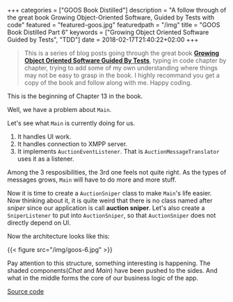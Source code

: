 +++
categories = ["GOOS Book Distilled"]
description = "A follow through of the great book Growing Object-Oriented Software, Guided by Tests with code"
featured = "featured-goos.jpg"
featuredpath = "/img"
title = "GOOS Book Distilled Part 6"
keywords = ["Growing Object Oriented Software Guided by Tests", "TDD"]
date = 2018-02-17T21:40:22+02:00
+++

>This is a series of blog posts going through the great book [**Growing Object Oriented Software Guided By Tests**](https://www.amazon.com/Growing-Object-Oriented-Software-Guided-Tests/dp/0321503627), typing in code chapter by chapter, trying to add some of my own understanding where things may not be easy to grasp in the book. I highly recommand you get a copy of the book and follow along with me. Happy coding.

This is the beginning of Chapter 13 in the book.

Well, we have a problem about `Main`.

Let's see what `Main` is currently doing for us. 

1. It handles UI work.
2. It handles connection to XMPP server.
3. It implements `AuctionEventListener`. That is `AuctionMessageTranslator` uses it as a listener.

Among the 3 resposibilities, the 3rd one feels not quite right. As the types of messages grows, `Main` will have to do more and more stuff.

Now it is time to create a `AuctionSniper` class to make `Main`'s life easier. Now thinking about it, it is quite weird that there is no  class named after *sniper* since our application is call **auction sniper**. Let's also create a `SniperListener` to put into `AuctionSniper`, so that `AuctionSniper` does not directly depend on UI.

Now the architecture looks like this:

{{< figure src="/img/goos-6.jpg" >}}

Pay attention to this structure, something interesting is happening. The shaded components(*Chat* and *Main*) have been pushed to the sides. And what in the middle forms the core of our business logic of the app.

[Source code](https://github.com/lvguowei/GOOS/commit/db0e5ced125e13954604f0a67d1e5562ddeb5506)
